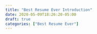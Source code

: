 ```yaml
---
title: "Best Resume Ever Introduction"
date: 2020-05-09T18:26:20-05:00
draft: true
categories: ["Best Resume Ever"]
---
```


